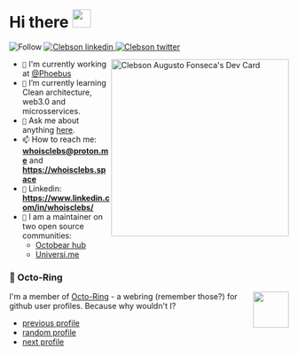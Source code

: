 # Hi there <img src="https://github.com/TheDudeThatCode/TheDudeThatCode/blob/master/Assets/Hi.gif" width="33px">

<div>
  <img
    src="https://img.shields.io/static/v1?style=flat-square&color=ffffff&&labelColor=ffffff&label=Follow:&message=%20"
    alt="Follow"
   />
   <a href="https://www.linkedin.com/in/whoisclebs">
      <img
        src="https://img.shields.io/badge/LinkedIn-0077B5?style=for-the-badge&logo=linkedin&logoColor=white"
        alt="Clebson linkedin"
       />
    </a>
   <a href="https://twitter.com/whoisclebs">
      <img
        src="https://img.shields.io/badge/Twitter-blue?style=for-the-badge&logo=twitter&logoColor=white"
        alt="Clebson twitter"
       />
    </a>

</div>

<a  href="https://app.daily.dev/whoiscelbs"><img align="right" src="https://api.daily.dev/devcards/bdea729df3d7469bbda61c8bb1db781d.png?r=10m" width="320" alt="Clebson Augusto Fonseca's Dev Card"/></a>

- `🔭` I'm currently working at <a href="https://www.phoebus.com.br/">@Phoebus</a>
- `🌱` I’m currently learning Clean architecture, web3.0 and microsservices. 
- `💬` Ask me about anything [here](https://github.com/whoisclebs/whoisclebs/discussions).
- `📫` How to reach me: **whoisclebs@proton.me** and **https://whoisclebs.space**
- `📎` Linkedin: **https://www.linkedin.com/in/whoisclebs/**
- `👷` I am a maintainer on two open source communities: 
   - <a href="https://github.com/OctobearHub">Octobear hub</a>
   - <a href="https://github.com/universi-me/">Universi.me</a>

### :octopus: Octo-Ring

<img width="64" height="65" src="https://octo-ring.com/static/img/octo.png" align="right" alt="">

I'm a member of [Octo-Ring](https://octo-ring.com/) - a webring (remember those?) for github user profiles. Because why wouldn't I? 

* [previous profile](https://octo-ring.com/p/whoisclebs/prev)
* [random profile](https://octo-ring.com/p/whoisclebs/random)
* [next profile](https://octo-ring.com/p/whoisclebs/next)
